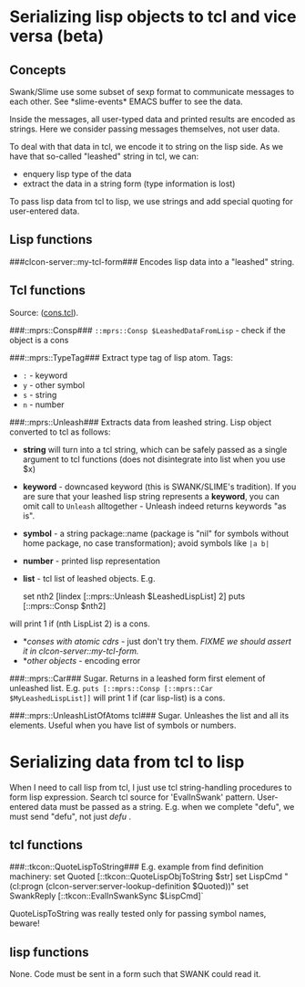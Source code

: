 # Serializing lisp objects to tcl and vice versa (beta) #

## Concepts 

Swank/Slime use some subset of sexp format to communicate messages to each other. See \*slime-events\* EMACS buffer to see the data. 

Inside the messages, all user-typed data and printed results are encoded as strings. Here we consider passing messages themselves, not user data. 

To deal with that data in tcl, we encode it to string on the lisp side. As we have that so-called "leashed" string in tcl, we can: 

- enquery lisp type of the data
- extract the data in a string form (type information is lost)

To pass lisp data from tcl to lisp, we use strings and add special quoting for user-entered data.

## Lisp functions ##

###clcon-server::my-tcl-form###
Encodes lisp data into a "leashed" string. 

## Tcl functions ##
Source: ([cons.tcl](../cons.tcl)). 

###::mprs::Consp###
`::mprs::Consp $LeashedDataFromLisp` - check if the object is a cons

###::mprs::TypeTag###
Extract type tag of lisp atom. 
Tags:

- `:` - keyword
- `y` - other symbol 
- `s` - string
- `n` - number

###::mprs::Unleash###
Extracts data from leashed string. Lisp object converted to tcl as follows:

- **string** will turn into a tcl string, which can be safely passed as a single argument to tcl functions (does not disintegrate into list when you use $x)
- **keyword** - downcased keyword (this is SWANK/SLIME's tradition). If you are sure that your leashed lisp string represents a **keyword**, you can omit call to `Unleash` alltogether - Unleash indeed returns keywords "as is".
- **symbol** - a string package::name (package is "nil" for symbols without home package, no case transformation); avoid symbols like `|a b|`
- **number** - printed lisp representation
- **list** - tcl list of leashed objects. E.g. 

    set nth2 [lindex [::mprs::Unleash $LeashedLispList] 2]
    puts [::mprs::Consp $nth2]
	
will print 1 if (nth LispList 2) is a cons. 

- **conses with atomic cdrs* - just don't try them. *FIXME we should assert it in clcon-server::my-tcl-form.* 
- **other objects* - encoding error 

###::mprs::Car###
Sugar. Returns in a leashed form first element of unleashed list. E.g. `puts [::mprs::Consp [::mprs::Car $MyLeashedLispList]]` will print 1 if (car lisp-list) is a cons. 

###::mprs::UnleashListOfAtoms tcl###
Sugar. Unleashes the list and all its elements. Useful when you have list of symbols or numbers.


# Serializing data from tcl to lisp #
When I need to call lisp from tcl, I just use tcl string-handling procedures to form lisp expression. Search tcl source for 'EvalInSwank' pattern. User-entered data must be passed as a string. E.g. when we complete "defu", we must send "defu", not just *defu* . 

## tcl functions ##
###::tkcon::QuoteLispToString###
E.g. example from find definition machinery: 
    set Quoted [::tkcon::QuoteLispObjToString $str]
    set LispCmd "(cl:progn (clcon-server:server-lookup-definition $Quoted))"
    set SwankReply [::tkcon::EvalInSwankSync $LispCmd]`

QuoteLispToString was really tested only for passing symbol names, beware!

## lisp functions ##
None. Code must be sent in a form such that SWANK could read it.



